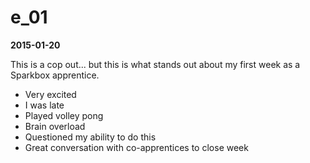 # e_01

**2015-01-20**

This is a cop out... but this is what stands out about my first week as a Sparkbox apprentice.

- Very excited
- I was late
- Played volley pong
- Brain overload
- Questioned my ability to do this
- Great conversation with co-apprentices to close week